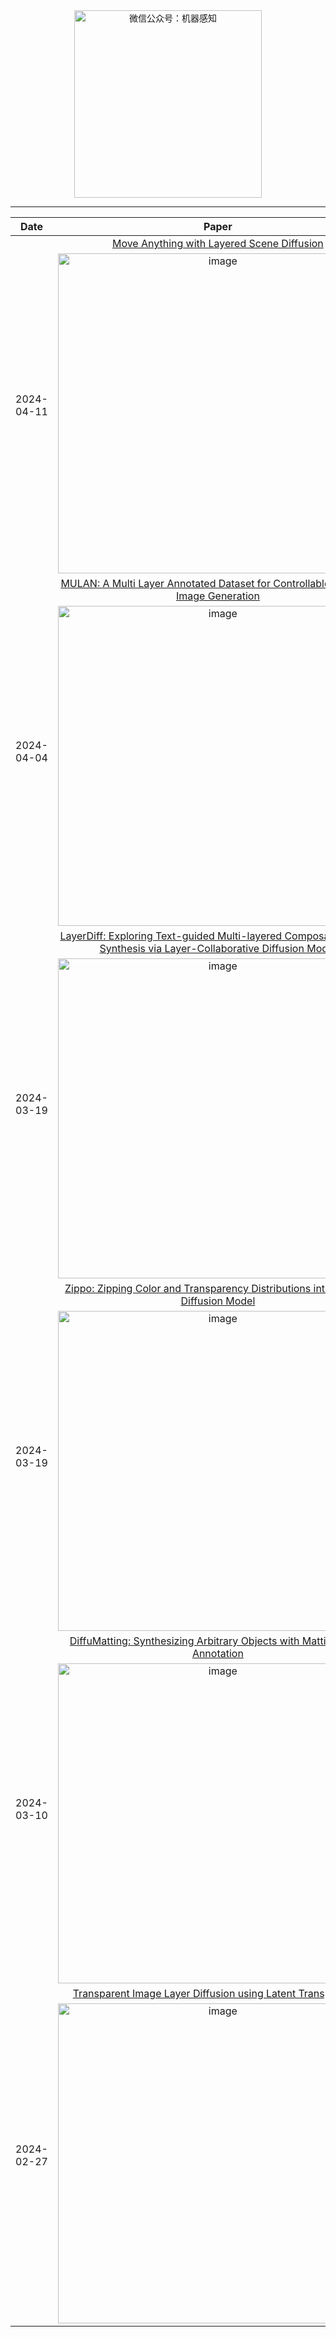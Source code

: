 <div align="center">
    <img src="./offiaccount.png" alt="微信公众号：机器感知" width="300" />
</div>

-----

<table align="center">
    <thead>
        <tr>
            <th>Date</th>
            <th>Paper</th>
        </tr>
    </thead>
    <tbody align="center" valign="center">
        <tr>
            <td rowspan="2">2024-04-11</td>
            <td><a href="https://arxiv.org/abs/2404.07178">Move Anything with Layered Scene Diffusion</a></td>
        </tr>
        <tr>
            <td><img src="./images/2024-04-11.png" width="512" alt="image" /></td>
        </tr>
        <tr>
            <td rowspan="2">2024-04-04</td>
            <td><a href="https://arxiv.org/abs/2404.02790">MULAN: A Multi Layer Annotated Dataset for Controllable Text-to-Image  Generation</a></td>
        </tr>
        <tr>
            <td><img src="./images/2024-04-04.png" width="512" alt="image" /></td>
        </tr>
        <tr>
            <td rowspan="2">2024-03-19</td>
            <td><a href="https://arxiv.org/abs/2403.11929">LayerDiff: Exploring Text-guided Multi-layered Composable Image Synthesis via Layer-Collaborative Diffusion Model</a></td>
        </tr>
        <tr>
            <td><img src="./images/2024-03-19-02.png" width="512" alt="image" /></td>
        </tr>
        <tr>
            <td rowspan="2">2024-03-19</td>
            <td><a href="https://arxiv.org/abs/2403.11077">Zippo: Zipping Color and Transparency Distributions into a Single Diffusion Model</a></td>
        </tr>
        <tr>
            <td><img src="./images/2024-03-19.png" width="512" alt="image" /></td>
        </tr>
        <tr>
            <td rowspan="2">2024-03-10</td>
            <td><a href="https://arxiv.org/abs/2403.06168">DiffuMatting: Synthesizing Arbitrary Objects with Matting-level Annotation</a></td>
        </tr>
        <tr>
            <td><img src="./images/2024-03-12.png" width="512" alt="image" /></td>
        </tr>
        <tr>
            <td rowspan="2">2024-02-27</td>
            <td><a href="https://arxiv.org/abs/2402.17113">Transparent Image Layer Diffusion using Latent Transparency</a></td>
        </tr>
        <tr>
            <td><img src="./images/2024-02-27.png" width="512" alt="image" /></td>
        </tr>
    </tbody>
</table>
